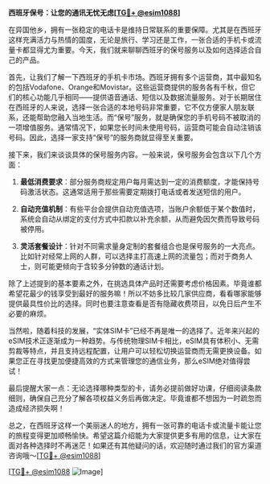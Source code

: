 **西班牙保号：让您的通讯无忧无虑[[TG💪+ @esim1088](https://t.me/s/esim1088)]**

在异国他乡，拥有一张稳定的电话卡是维持日常联系的重要保障。尤其是在西班牙这样充满活力与热情的国度，无论是旅行、学习还是工作，一张合适的手机卡或流量卡都显得尤为重要。今天，我们就来聊聊西班牙的保号服务以及如何选择适合自己的产品。

首先，让我们了解一下西班牙的手机卡市场。西班牙拥有多个运营商，其中最知名的包括Vodafone、Orange和Movistar。这些运营商提供的服务各有千秋，但它们的核心功能几乎相同——提供语音通话、短信以及数据流量服务。对于长期居住在西班牙的人来说，选择一张合适的本地号码非常重要，它不仅方便家人朋友联系，还能帮助您融入当地生活。而“保号”服务，就是确保您的手机号码不被取消的一项增值服务。通常情况下，如果您长时间未使用号码，运营商可能会自动注销该号码。因此，选择一家支持“保号”的服务商就显得至关重要。

接下来，我们来谈谈具体的保号服务内容。一般来说，保号服务会包含以下几个方面：

1. **最低消费要求**：部分服务商规定用户每月需达到一定的消费额度，才能保持号码激活状态。这通常适用于那些需要定期拨打电话或者发送短信的用户。
   
2. **自动充值机制**：有些平台会提供自动充值选项，当账户余额低于某个数值时，系统会自动从绑定的支付方式中扣款以补充余额，从而避免因欠费而导致号码被停用。
   
3. **灵活套餐设计**：针对不同需求量身定制的套餐组合也是保号服务的一大亮点。比如针对经常上网的人群，可以选择主打高速上网的流量包；而对于商务人士，则可能更倾向于含较多分钟数的通话计划。

除了上述提到的基本要素之外，在挑选具体产品时还需要考虑价格因素。毕竟谁都希望花最少的钱享受到最好的服务嘛！所以不妨多比较几家供应商，看看哪家能够提供最具性价比的选择。同时也要注意查看是否有隐藏收费项目，以免日后产生不必要的麻烦。

当然啦，随着科技的发展，“实体SIM卡”已经不再是唯一的选择了。近年来兴起的eSIM技术正逐渐成为一种趋势。与传统物理SIM卡相比，eSIM具有体积小、无需剪裁等特点，并且支持远程配置，让用户可以轻松切换运营商而无需更换设备。如果您正在寻找更加便捷高效的方式来管理您的通信业务，那么eSIM绝对值得尝试！

最后提醒大家一点：无论选择哪种类型的卡，请务必提前做好功课，仔细阅读条款细则，确保自己充分了解各项权益义务后再做决定。毕竟谁都不想因为一时疏忽而造成经济损失啊！

总之，在西班牙这样一个美丽迷人的地方，拥有一张可靠的电话卡或流量卡能让您的旅程变得更加顺畅愉快。希望这篇介绍能为大家提供更多有用的信息，让大家在面对各种选择时不再迷茫！如果还有其他疑问的话，欢迎随时通过我们的官方渠道咨询哦～[[TG💪+ @esim1088](https://t.me/s/esim1088)]

[[TG💪+ @esim1088](https://t.me/s/esim1088) ![Image](https://i.postimg.cc/4NQfJmqS/Snipaste-2025-05-13-00-14-12.png)]